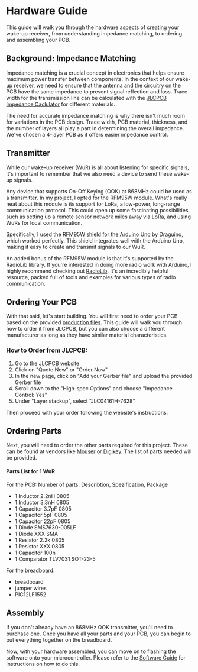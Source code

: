 # Hardware Guide

This guide will walk you through the hardware aspects of creating your wake-up receiver, from understanding impedance matching, to ordering and assembling your PCB.

## Background: Impedance Matching

Impedance matching is a crucial concept in electronics that helps ensure maximum power transfer between components. In the context of our wake-up receiver, we need to ensure that the antenna and the circuitry on the PCB have the same impedance to prevent signal reflection and loss.  Trace width for the transmission line can be calculated with the [JLCPCB Impedance Caclulator](https://jlcpcb.com/pcb-impedance-calculator/) for different materials.

The need for accurate impedance matching is why there isn't much room for variations in the PCB design. Trace width, PCB material, thickness, and the number of layers all play a part in determining the overall impedance. We've chosen a 4-layer PCB as it offers easier impedance control.

## Transmitter

While our wake-up receiver (WuR) is all about listening for specific signals, it's important to remember that we also need a device to send these wake-up signals. 

Any device that supports On-Off Keying (OOK) at 868MHz could be used as a transmitter. In my project, I opted for the RFM95W module. What's really neat about this module is its support for LoRa, a low-power, long-range communication protocol. This could open up some fascinating possibilities, such as setting up a remote sensor network miles away via LoRa, and using WuRs for local communication.

Specifically, I used the [RFM95W shield for the Arduino Uno by Draguino](https://github.com/jgromes/RadioLib), which worked perfectly. This shield integrates well with the Arduino Uno, making it easy to create and transmit signals to our WuR.

An added bonus of the RFM95W module is that it's supported by the RadioLib library. If you're interested in doing more radio work with Arduino, I highly recommend checking out [RadioLib](https://github.com/jgromes/RadioLib). It's an incredibly helpful resource, packed full of tools and examples for various types of radio communication.

## Ordering Your PCB
With that said, let's start building. You will first need to order your PCB based on the provided [production files](production/). This guide will walk you through how to order it from JLCPCB, but you can also choose a different manufacturer as long as they have similar material characteristics.

### How to Order from JLCPCB:

1. Go to the [JLCPCB website](https://jlcpcb.com/)
2. Click on "Quote Now" or "Order Now"
3. In the new page, click on "Add your Gerber file" and upload the provided Gerber file
4. Scroll down to the "High-spec Options" and choose "Impedance Control: Yes"
5. Under "Layer stackup", select "JLC04161H-7628"

Then proceed with your order following the website's instructions.

## Ordering Parts

Next, you will need to order the other parts required for this project. These can be found at vendors like [Mouser](https://www.mouser.com/) or [Digikey](https://www.digikey.com/). The list of parts needed will be provided.

#### Parts List for 1 WuR
For the PCB:
Number of parts. Describtion, Spezification, Package
- 1 Inductor 2.2nH 0805
- 1 Inductor 3.3nH 0805
- 1 Capacitor 3.7pF 0805
- 1 Capacitor 5pF 0805
- 1 Capacitor 22pF 0805
- 1 Diode SMS7630-005LF
- 1 Diode XXX SMA
- 1 Resistor 2.2k 0805
- 1 Resistor XXX 0805
- 1 Capacitor 100n
- 1 Comparator TLV7031 SOT-23-5

For the breadboard:
- breadboard
- jumper wires
- PIC12LF1552

## Assembly

If you don't already have an 868MHz OOK transmitter, you'll need to purchase one. Once you have all your parts and your PCB, you can begin to put everything together on the breadboard.

Now, with your hardware assembled, you can move on to flashing the software onto your microcontroller. Please refer to the [Software Guide](../software/README.md) for instructions on how to do this.
